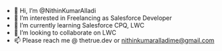 - 👋 Hi, I’m @NithinKumarAlladi
- 👀 I’m interested in Freelancing as Salesforce Developer
- 🌱 I’m currently learning Salesforce CPQ, LWC
- 💞️ I’m looking to collaborate on LWC
- 📫 Please reach me @ thetrue.dev or nithinkumaralladime@gmail.com

<!---
NithinKumarAlladi/NithinKumarAlladi is a ✨ special ✨ repository because its `README.md` (this file) appears on your GitHub profile.
You can click the Preview link to take a look at your changes.
--->
